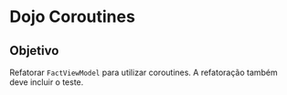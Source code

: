 # Dojo Coroutines
## Objetivo
Refatorar `FactViewModel` para utilizar coroutines. A refatoração também deve incluir o teste.